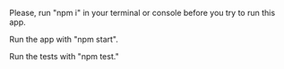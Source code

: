 Please, run "npm i" in your terminal or console before you try to run this app.

Run the app with "npm start".

Run the tests with "npm test."

